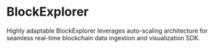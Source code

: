 # BlockExplorer
Highly adaptable BlockExplorer leverages auto-scaling architecture for seamless real-time blockchain data ingestion and visualization SDK.
